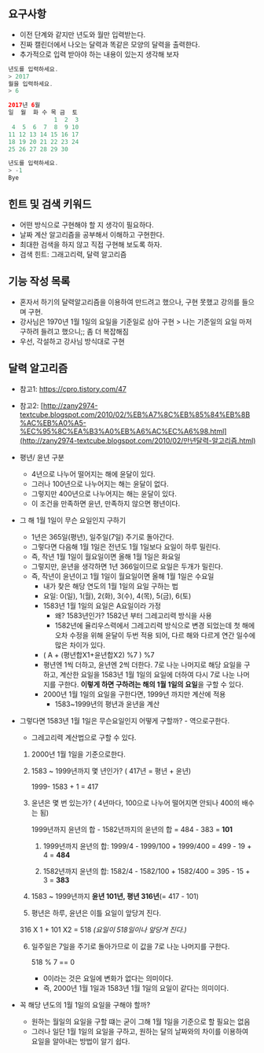 ## 요구사항

- 이전 단계와 같지만 년도와 월만 입력받는다.
- 진짜 캘린더에서 나오는 달력과 똑같은 모양의 달력을 출력한다.
- 추가적으로 입력 받아야 하는 내용이 있는지 생각해 보자


```java
년도를 입력하세요.
> 2017
월을 입력하세요.
> 6

2017년 6월
일  월  화 수 목 금  토
             1  2  3
 4  5  6  7  8  9 10
11 12 13 14 15 16 17
18 19 20 21 22 23 24
25 26 27 28 29 30

년도를 입력하세요.
> -1
Bye  
```

## 힌트 및 검색 키워드

- 어떤 방식으로 구현해야 할 지 생각이 필요하다.
- 날짜 계산 알고리즘을 공부해서 이해하고 구현한다.
- 최대한 검색을 하지 않고 직접 구현해 보도록 하자.
- 검색 힌트: 그래고리력, 달력 알고리즘

## 기능 작성 목록
- 혼자서 하기의 달력알고리즘을 이용하여 만드려고 했으나, 구현 못했고 강의를 들으며 구현.
- 강사님은 1970년 1월 1일의 요일을 기준일로 삼아 구현 > 나는 기준일의 요일 마저 구하려 들려고 했으니;; 좀 더 복잡해짐
- 우선, 각설하고 강사님 방식대로 구현

## 달력 알고리즘

- 참고1: https://cpro.tistory.com/47

- 참고2:  [http://zany2974-textcube.blogspot.com/2010/02/%EB%A7%8C%EB%85%84%EB%8B%AC%EB%A0%A5-%EC%95%8C%EA%B3%A0%EB%A6%AC%EC%A6%98.html](http://zany2974-textcube.blogspot.com/2010/02/만년달력-알고리즘.html) 

- 평년/ 윤년 구분

  - 4년으로 나누어 떨어지는 해에 윤달이 있다.
  - 그러나 100년으로 나누어지는 해는 윤달이 없다.
  - 그렇지만 400년으로 나누어지는 해는 윤달이 있다.
  - 이 조건을 만족하면 윤년, 만족하지 않으면 평년이다.

- 그 해 1월 1일이 무슨 요일인지 구하기

  - 1년은 365일(평년), 일주일(7일) 주기로 돌아간다.
  - 그렇다면 다음해 1월 1일은 전년도 1월 1일보다 요일이 하루 밀린다.
  - 즉, 작년 1월 1일이 월요일이면 올해 1월 1일은 화요일
  - 그렇지만, 윤년을 생각하면 1년 366일이므로 요일은 두개가 밀린다.
  - 즉, 작년이 윤년이고 1월 1일이 월요일이면 올해 1월 1일은 수요일
    - 내가 찾은 해당 연도의 1월 1일의 요일 구하는 법
    - 요일: 0(일), 1(월), 2(화), 3(수), 4(목), 5(금), 6(토)
    - 1583년 1월 1일의 요일은 A요일이라 가정
      - 왜? 1583년인가? 1582년 부터 그레고리력 방식을 사용
      - 1582년에 율리우스력에서 그레고리력 방식으로 변경 되었는데 첫 해에 오차 수정을 위해 윤달이 두번 적용 되어, 다르 해와 다르게 연간 일수에 많은 차이가 있다.
    - ( A + (평년합X1+윤년합X2) %7 ) %7
    - 평년엔 1씩 더하고, 윤년엔 2씩 더한다. 7로 나눈 나머지로 해당 요일을 구하고, 계산한 요일을 1583년 1월 1일의 요일에 더하여 다시 7로 나눈 나머지를 구한다. **이렇게 하면 구하려는 해의 1월 1일의 요일**을 구할 수 있다.
    - 2000년 1월 1일의 요일을 구한다면, 1999년 까지만 계산에 적용
      - 1583~1999년의 평년과 윤년을 계산

- 그렇다면 1583년 1월 1일은 무슨요일인지 어떻게 구할까? - 역으로구한다.

  - 그레고리력 계산법으로 구할 수 있다.

  1. 2000년 1월 1일을 기준으로한다.

  2. 1583 ~ 1999년까지 몇 년인가? ( 417년 = 평년 + 윤년)

     1999- 1583 + 1 = 417

  3. 윤년은 몇 번 있는가? ( 4년마다, 100으로 나누어 떨어지면 안되나 400의 배수는 됨)

     1999년까지 윤년의 합 - 1582년까지의 윤년의 합 = 484 - 383 = **101**

     1) 1999년까지 윤년의 합: 1999/4 - 1999/100 + 1999/400 = 499 - 19 + 4 = **484**

     2) 1582년까지 윤년의 합: 1582/4 - 1582/100 + 1582/400 = 395 - 15 + 3 = **383**

  4. 1583 ~ 1999년까지 **윤년 101년, 평년 316년**(= 417 - 101)

  5.  평년은 하루, 윤년은 이틀 요일이 앞당겨 진다.

     316 X 1 + 101 X2 = 518 *(요일이 518일이나 앞당겨 진다.)*

  6. 일주일은 7일을 주기로 돌아가므로 이 값을 7로 나눈 나머지를 구한다.

     518 % 7 == 0

     - 0이라는 것은 요일에 변화가 없다는 의미이다. 
     - 즉,  2000년 1월 1일과 1583년 1월 1일의 요일이 같다는 의미이다.

- 꼭 해당 년도의 1월 1일의 요일을 구해야 할까?

  - 원하는 월일의 요일을 구할 떄는 굳이 그해 1월 1일을 기준으로 할 필요는 없음
  - 그러나 일단 1월 1일의 요일을 구하고, 원하는 달의 날짜와의 차이를 이용하여 요일을 알아내는 방법이 알기 쉽다.